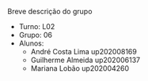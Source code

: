 
Breve descrição do grupo

* Turno: L02
* Grupo: 06
* Alunos:
    - André Costa Lima up202008169
    - Guilherme Almeida up202006137
    - Mariana Lobão up202004260
